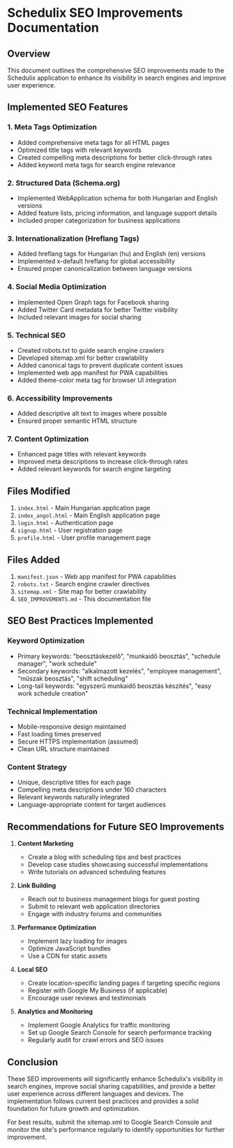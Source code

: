 # Schedulix SEO Improvements Documentation

## Overview
This document outlines the comprehensive SEO improvements made to the Schedulix application to enhance its visibility in search engines and improve user experience.

## Implemented SEO Features

### 1. Meta Tags Optimization
- Added comprehensive meta tags for all HTML pages
- Optimized title tags with relevant keywords
- Created compelling meta descriptions for better click-through rates
- Added keyword meta tags for search engine relevance

### 2. Structured Data (Schema.org)
- Implemented WebApplication schema for both Hungarian and English versions
- Added feature lists, pricing information, and language support details
- Included proper categorization for business applications

### 3. Internationalization (Hreflang Tags)
- Added hreflang tags for Hungarian (hu) and English (en) versions
- Implemented x-default hreflang for global accessibility
- Ensured proper canonicalization between language versions

### 4. Social Media Optimization
- Implemented Open Graph tags for Facebook sharing
- Added Twitter Card metadata for better Twitter visibility
- Included relevant images for social sharing

### 5. Technical SEO
- Created robots.txt to guide search engine crawlers
- Developed sitemap.xml for better crawlability
- Added canonical tags to prevent duplicate content issues
- Implemented web app manifest for PWA capabilities
- Added theme-color meta tag for browser UI integration

### 6. Accessibility Improvements
- Added descriptive alt text to images where possible
- Ensured proper semantic HTML structure

### 7. Content Optimization
- Enhanced page titles with relevant keywords
- Improved meta descriptions to increase click-through rates
- Added relevant keywords for search engine targeting

## Files Modified

1. `index.html` - Main Hungarian application page
2. `index_angol.html` - Main English application page
3. `login.html` - Authentication page
4. `signup.html` - User registration page
5. `profile.html` - User profile management page

## Files Added

1. `manifest.json` - Web app manifest for PWA capabilities
2. `robots.txt` - Search engine crawler directives
3. `sitemap.xml` - Site map for better crawlability
4. `SEO_IMPROVEMENTS.md` - This documentation file

## SEO Best Practices Implemented

### Keyword Optimization
- Primary keywords: "beosztáskezelő", "munkaidő beosztás", "schedule manager", "work schedule"
- Secondary keywords: "alkalmazott kezelés", "employee management", "műszak beosztás", "shift scheduling"
- Long-tail keywords: "egyszerű munkaidő beosztás készítés", "easy work schedule creation"

### Technical Implementation
- Mobile-responsive design maintained
- Fast loading times preserved
- Secure HTTPS implementation (assumed)
- Clean URL structure maintained

### Content Strategy
- Unique, descriptive titles for each page
- Compelling meta descriptions under 160 characters
- Relevant keywords naturally integrated
- Language-appropriate content for target audiences

## Recommendations for Future SEO Improvements

1. **Content Marketing**
   - Create a blog with scheduling tips and best practices
   - Develop case studies showcasing successful implementations
   - Write tutorials on advanced scheduling features

2. **Link Building**
   - Reach out to business management blogs for guest posting
   - Submit to relevant web application directories
   - Engage with industry forums and communities

3. **Performance Optimization**
   - Implement lazy loading for images
   - Optimize JavaScript bundles
   - Use a CDN for static assets

4. **Local SEO**
   - Create location-specific landing pages if targeting specific regions
   - Register with Google My Business (if applicable)
   - Encourage user reviews and testimonials

5. **Analytics and Monitoring**
   - Implement Google Analytics for traffic monitoring
   - Set up Google Search Console for search performance tracking
   - Regularly audit for crawl errors and SEO issues

## Conclusion

These SEO improvements will significantly enhance Schedulix's visibility in search engines, improve social sharing capabilities, and provide a better user experience across different languages and devices. The implementation follows current best practices and provides a solid foundation for future growth and optimization.

For best results, submit the sitemap.xml to Google Search Console and monitor the site's performance regularly to identify opportunities for further improvement.